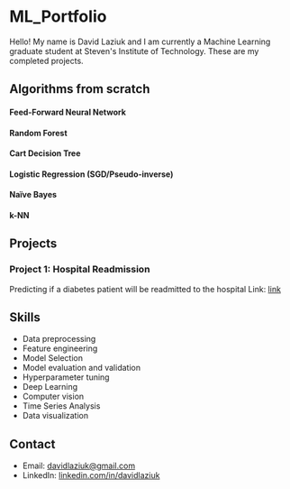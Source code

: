 # ML_Portfolio
Hello! My name is David Laziuk and I am currently a Machine Learning graduate student 
at Steven's Institute of Technology. These are my completed projects. 

<!--
## Live Website

A live version of this website can be found [here](https://example.com/).

## Technologies Used

-->
## Algorithms from scratch
#### Feed-Forward Neural Network
#### Random Forest
#### Cart Decision Tree
#### Logistic Regression (SGD/Pseudo-inverse)
#### Naïve Bayes
#### k-NN

## Projects

### Project 1: Hospital Readmission
Predicting if a diabetes patient will be readmitted to the hospital
Link: [link](https://github.com/dlaziuk/ML_Portfolio/tree/main/Hospital%20Readmission)

## Skills
- Data preprocessing
- Feature engineering
- Model Selection
- Model evaluation and validation
- Hyperparameter tuning
- Deep Learning
- Computer vision
- Time Series Analysis
- Data visualization

## Contact
- Email: [davidlaziuk@gmail.com](mailto:davidlaziuk@gmail.com)
- LinkedIn: [linkedin.com/in/davidlaziuk](https://www.linkedin.com/in/davidlaziuk/)
